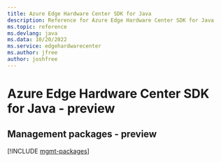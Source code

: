 ```yaml
---
title: Azure Edge Hardware Center SDK for Java
description: Reference for Azure Edge Hardware Center SDK for Java
ms.topic: reference
ms.devlang: java
ms.data: 10/20/2022
ms.service: edgehardwarecenter
ms.author: jfree
author: joshfree
---
```

# Azure Edge Hardware Center SDK for Java - preview

## Management packages - preview
[!INCLUDE [mgmt-packages](edge-hardware-center-mgmt-index.md)]